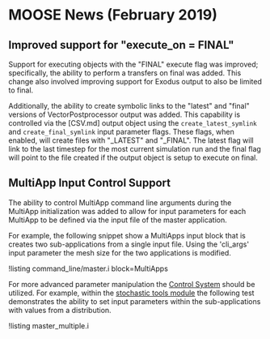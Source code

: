 # MOOSE News (February 2019)

## Improved support for "execute_on = FINAL"

Support for executing objects with the "FINAL" execute flag was improved; specifically, the ability
to perform a transfers on final was added. This change also involved improving support for Exodus
output to also be limited to final.

Additionally, the ability to create symbolic links to the "latest" and "final" versions of
VectorPostprocessor output was added. This capability is controlled via the [CSV.md] output object
using the `create_latest_symlink` and `create_final_symlink` input parameter flags. These flags,
when enabled, will create files with "_LATEST" and "_FINAL". The latest flag will link to the last
timestep for the most current simulation run and the final flag will point to the file created
if the output object is setup to execute on final.

## MultiApp Input Control Support

The ability to control MultiApp command line arguments during the MultiApp initialization was
added to allow for input parameters for each MultiApp to be defined via the input file of the
master application.

For example, the following snippet show a MultiApps input block that is creates two sub-applications
from a single input file. Using the 'cli_args' input parameter the mesh size for the two
applications is modified.

!listing command_line/master.i block=MultiApps

For more advanced parameter manipulation the [Control System](Controls/index.md) should be utilized.
For example, within the [stochastic tools module](stocastic_tools/index.md) the following test
demonstrates the ability to set input parameters within the sub-applications with values from a
distribution.

!listing master_multiple.i
